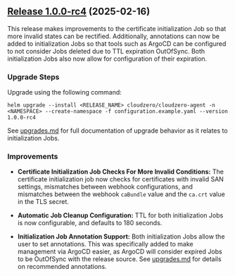 ## [Release 1.0.0-rc4](https://github.com/Cloudzero/cloudzero-agent/compare/v1.0.0-rc3...v1.0.0-rc4) (2025-02-16)

This release makes improvements to the certificate initialization Job so that more invalid states can be rectified. Additionally, annotations can now be added to initialization Jobs so that tools such as ArgoCD can be configured to not consider Jobs deleted due to TTL expiration OutOfSync. Both initialization Jobs also now allow for configuration of their expiration.

### Upgrade Steps

Upgrade using the following command:
```console
helm upgrade --install <RELEASE_NAME> cloudzero/cloudzero-agent -n <NAMESPACE> --create-namespace -f configuration.example.yaml --version 1.0.0-rc4
```

See [upgrades.md](../upgrades.md) for full documentation of upgrade behavior as it relates to initialization Jobs.

### Improvements
* **Certificate Initialization Job Checks For More Invalid Conditions:** The certificate initialization job now checks for certificates with invalid SAN settings, mismatches between webhook configurations, and mismatches between the webhook `caBundle` value and the `ca.crt` value in the TLS secret.

* **Automatic Job Cleanup Configuration:** TTL for both initialization Jobs is now configurable, and defaults to 180 seconds.

* **Initialization Job Annotation Support:** Both initialization Jobs allow the user to set annotations. This was specifically added to make management via ArgoCD easier, as ArgoCD will consider expired Jobs to be OutOfSync with the release source. See [upgrades.md](../upgrades.md) for details on recommended annotations.

